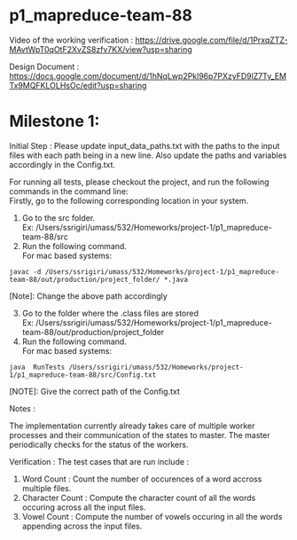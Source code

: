 # p1_mapreduce-team-88

Video of the working verification : https://drive.google.com/file/d/1PrxqZTZ-MAvtWpT0qOtF2XvZS8zfv7KX/view?usp=sharing

Design Document : https://docs.google.com/document/d/1hNqLwp2Pkl96p7PXzyFD9lZ7Ty_EMTx9MQFKLOLHsOc/edit?usp=sharing


# Milestone 1: 

Initial Step : Please update input_data_paths.txt with the paths to the input files with each path being in a new line. 
Also update the paths and variables accordingly in the Config.txt.


For running all tests, please checkout the project, and run the following commands in the command line:  \
Firstly, go to the following corresponding location in your system.

1. Go to the src folder. \
  Ex: /Users/ssrigiri/umass/532/Homeworks/project-1/p1_mapreduce-team-88/src
2. Run the following command. \
  For mac based systems:
  ```
  javac -d /Users/ssrigiri/umass/532/Homeworks/project-1/p1_mapreduce-team-88/out/production/project_folder/ *.java
  ```
  [Note]: Change the above path accordingly
  
3. Go to the folder where the .class files are stored \
  Ex: /Users/ssrigiri/umass/532/Homeworks/project-1/p1_mapreduce-team-88/out/production/project_folder
4. Run the following command.\
  For mac based systems:
  ```
  java  RunTests /Users/ssrigiri/umass/532/Homeworks/project-1/p1_mapreduce-team-88/src/Config.txt
  ```
  [NOTE]: Give the correct path of the Config.txt



Notes : 

The implementation currently already takes care of multiple worker processes and their communication of the states to master. The master periodically checks for the status of the workers.


Verification :  The test cases that are run include : 
1. Word Count : Count the number of occurences of a word accross multiple files. 
2. Character Count : Compute the character count of all the words occuring across all the input files. 
3. Vowel Count : Compute the number of vowels occuring in all the words appending across the input files.
